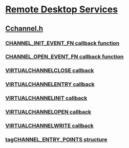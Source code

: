 # [Remote Desktop Services](../_termserv/index.md)
## [Cchannel.h](index.md)
### [CHANNEL_INIT_EVENT_FN callback function](../cchannel/nc-cchannel-channel_init_event_fn.md)
### [CHANNEL_OPEN_EVENT_FN callback function](../cchannel/nc-cchannel-channel_open_event_fn.md)
### [VIRTUALCHANNELCLOSE callback](../cchannel/nc-cchannel-virtualchannelclose.md)
### [VIRTUALCHANNELENTRY callback](../cchannel/nc-cchannel-virtualchannelentry.md)
### [VIRTUALCHANNELINIT callback](../cchannel/nc-cchannel-virtualchannelinit.md)
### [VIRTUALCHANNELOPEN callback](../cchannel/nc-cchannel-virtualchannelopen.md)
### [VIRTUALCHANNELWRITE callback](../cchannel/nc-cchannel-virtualchannelwrite.md)
### [tagCHANNEL_ENTRY_POINTS structure](../cchannel/ns-cchannel-tagchannel_entry_points.md)
